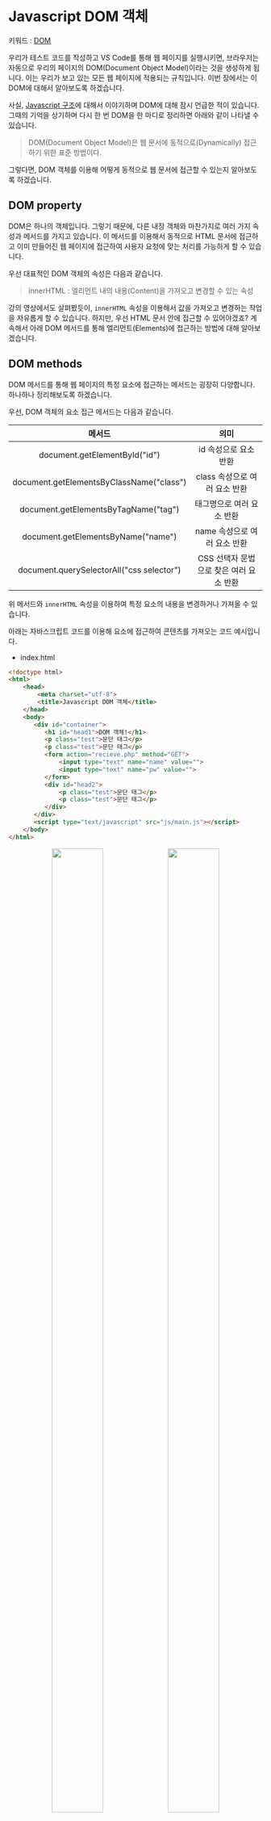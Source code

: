 # Javascript DOM 객체
키워드 : [DOM](https://www.w3schools.com/js/js_htmldom.asp)

우리가 테스트 코드를 작성하고 VS Code를 통해 웹 페이지를 실행시키면, 브라우저는 자동으로 우리의 페이지의 DOM(Document Object Model)이라는 것을 생성하게 됩니다. 이는 우리가 보고 있는 모든 웹 페이지에 적용되는 규칙입니다. 이번 장에서는 이 DOM에 대해서 알아보도록 하겠습니다.

사실, [Javascript 구조](https://github.com/SeongJaeMoon/FastCampusWebPythonBasic/tree/master/Learning/Javascript/Course03/)에 대해서 이야기하며 DOM에 대해 잠시 언급한 적이 있습니다. 그때의 기억을 상기하며 다시 한 번 DOM을 한 마디로 정리하면 아래와 같이 나타낼 수 있습니다.
> DOM(Document Object Model)은 웹 문서에 동적으로(Dynamically) 접근하기 위한 표준 방법이다.

그렇다면, DOM 객체를 이용해 어떻게 동적으로 웹 문서에 접근할 수 있는지 알아보도록 하겠습니다.

## DOM property
DOM은 하나의 객체입니다. 그렇기 때문에, 다른 내장 객체와 마찬가지로 여러 가지 속성과 메서드를 가지고 있습니다. 이 메서드를 이용해서 동적으로 HTML 문서에 접근하고 이미 만들어진 웹 페이지에 접근하여 사용자 요청에 맞는 처리를 가능하게 할 수 있습니다.

우선 대표적인 DOM 객체의 속성은 다음과 같습니다.
> innerHTML : 엘리먼트 내의 내용(Content)을 가져오고 변경할 수 있는 속성

강의 영상에서도 살펴봤듯이, `innerHTML` 속성을 이용해서 값을 가져오고 변경하는 작업을 자유롭게 할 수 있습니다. 하지만, 우선 HTML 문서 안에 접근할 수 있어야겠죠? 계속해서 아래 DOM 메서드를 통해 엘리먼트(Elements)에 접근하는 방법에 대해 알아보겠습니다.

## DOM methods
DOM 메서드를 통해 웹 페이지의 특정 요소에 접근하는 메서드는 굉장히 다양합니다. 하나하나 정리해보도록 하겠습니다.

우선, DOM 객체의 요소 접근 메서드는 다음과 같습니다.

메서드|의미
|:-:|:-:|
document.getElementById("id")|id 속성으로 요소 반환
document.getElementsByClassName("class")|class 속성으로 여러 요소 반환
document.getElementsByTagName("tag")|태그명으로 여러 요소 반환
document.getElementsByName("name")|name 속성으로 여러 요소 반환
document.querySelectorAll("css selector")|CSS 선택자 문법으로 찾은 여러 요소 반환

위 메서드와 `innerHTML` 속성을 이용하여 특정 요소의 내용을 변경하거나 가져올 수 있습니다.

아래는 자바스크립트 코드를 이용해 요소에 접근하여 콘텐츠를 가져오는 코드 예시입니다. 
- index.html
```html
<!doctype html>
<html>
    <head>
        <meta charset="utf-8">
        <title>Javascript DOM 객체</title>
    </head>
    <body>
       <div id="container">
          <h1 id="head1">DOM 객체!</h1>
          <p class="test">문단 태그</p>
          <p class="test">문단 태그</p>
          <form action="recieve.php" method="GET">
              <input type="text" name="name" value="">
              <input type="text" name="pw" value="">
          </form>
          <div id="head2">
              <p class="test">문단 태그</p>
              <p class="test">문단 태그</p>
          </div>
       </div>
       <script type="text/javascript" src="js/main.js"></script>
    </body> 
</html>
```

<p align="center">
    <img src="https://github.com/SeongJaeMoon/FastCampusWebPythonBasic/blob/master/Learning/Javascript/Course10/static/dom1.png" width="45%" height="70%">
    <img src="https://github.com/SeongJaeMoon/FastCampusWebPythonBasic/blob/master/Learning/Javascript/Course10/static/dom2.png" width="45%" height="70%">
</p>

index.html 코드를 실행하면 위 왼쪽 사진과 같이 나오게 됩니다. 오른쪽 사진은 main.js 코드를 이용해 HTML 엘리먼트를 동적으로 변화시킨 사진입니다. 하나하나 알아보겠습니다.

- main.js
```javascript
//1번 코드
document.getElementById("head1").innerHTML = "아이디 속성으로 접근"; 
//2번 코드
document.getElementsByTagName("p")[0].innerHTML = "태그로 접근";
//3번 코드
document.getElementsByClassName("test")[1].innerHTML = "클래스 속성으로 접근";
//4번 코드
document.getElementsByName("pw")[0].value = "name 속성으로 접근";
//5번 코드
document.querySelectorAll("div#head2 > p.test")[0].innerHTML = "선택자 문법으로 접근";
```


- 1번 코드는 `아이디 속성이 head1`인 요소를 찾아서 콘텐츠를 변경하는 코드입니다.
- 2번 코드는 `<p>`태그를 찾아서 가장 첫 번째로 찾은 요소의 콘텐츠를 변경하는 코드입니다.
- 3번 코드는 `클래스 속성이 test`인 요소 중 인덱스가 1인 요소의 콘텐츠를 변경하는 코드입니다.
- 4번 코드는 `name 속성`이 `pw`인 요소 중 가장 첫 번째로 찾은 요소의 `value` 속성 값을 변경하는 코드입니다.
- 5번 코드는 선택자 문법을 통해 `아이디 속성이 head2`인 `<div>`태그의 자식 요소 중, 클래스 속성이 `test`인 `p`태그를 찾아 콘텐츠를 변경하는 코드입니다. 

위 코드에서 눈여겨볼 내용은 크게 2가지입니다. 하나는 **"s"** 가 붙은 메서드는 `HTMLCollection` 혹은, `NodeList`라는 것으로 요소를 여러 개 반환합니다. 그렇기 때문에, HTML 요소가 하나만 존재하더라도 인덱스로 접근해야 합니다. `e.g., document.getElementsByClassName[0]` 

또 다른 하나는 4번 코드에서 볼 수 있는 `value, href, src, etc`와 같은 엘리먼트의 속성을 동적으로 변경할 수 있다는 점입니다. `e.g., document.getElementById("id").src = "js/main.js"` 

추가로 DOM 객체의 요소에 접근하는 것이 아닌 엘리먼트 자체의 속성을 변경하거나 엘리먼트를 추가, 삭제하는 메서드에 대해서 알아보겠습니다.

메서드|의미
|:-:|:-:|
document.write("Content")|HTML 코드에 자바스크립트 코드로 내용(content) 쓰기
document.setAttribute("Attribute", "Value")|요소의 속성을 변경
document.createElement("Element")|동적으로 요소 생성
document.removeChild(Node)|동적으로 요소 삭제
document.appendChild(Node)|동적으로 자식  요소 추가
document.replaceChild(New node, Old node)|동적으로 자식 요소 대체

아래 코드는 동적으로 요소와 속성을 추가하는 간단한 예시입니다.

- index.html 
```html
<!doctype html>
<html>
    <head>
        <meta charset="utf-8">
        <title>Javascript DOM 객체</title>
    </head>
    <body>
       <div id="container">
          <h1 id="head">DOM 객체!</h1>
          <p class="test">문단 태그</p>
          <p class="test">문단 태그</p>
       </div>
       <script type="text/javascript" src="js/main.js"></script>
    </body> 
</html>
```
- main.js
```javascript
//1번 코드
var newP = document.createElement("p");
//2번 코드
document.getElementById("container").appendChild(newP);
//3번 코드
newP.setAttribute("class", "newP");
//4번 코드
newP.innerHTML = "문단 태그";
```
자바스크립트 코드로 DOM 객체의 새로운 요소를 추가하거나 삭제하기 위해선 노드(Node)라는 개념을 사용해야합니다. HTML 코드의 엘리먼트들은 DOM 구조 상에서 노드라는 것으로 표현된다고 이해하면 쉽습니다. 위 `main.js`코드를 예로 들어 하나하나 알아보겠습니다. 
- 1번 코드는 `newP`라는 변수를 선언하고, 해당 변수에 `<p>` 요소를 생성하여 할당하는 코드입니다.
- 2번 코드는 `아이디 속성이 container`인 요소를 찾고, 1번 코드에서 선언한 `newP`요소를 자식 요소로 추가하는 코드입니다.  
- 3번 코드는 1번 코드에서 생성한 요소의 `클래스 속성`을 `newP`로 변경하는 코드입니다.
- 4번 코드는 1번 코드에서 생성한 요소의 콘텐츠를 변경하는 코드입니다.

3번과 4번 코드는 어렵지 않게 이해하셨을 거라 생각됩니다. 위 코드에서 주의 깊게 봐야 할 한 가지는 `createElement` 후에 `appendChid()`한다는 점입니다. 만약, `appendChild("요소")`형태로 코드를 작성하면, `parameter is not of type 'Node'`라는 에러가 발생됩니다. 노드를 CreateElement로 먼저 만들고, 후에 해당 노드를 `append`, `replace`, `remove` 등을 할 수 있습니다. 

위 코드를 실행하면, 아래와 같이 `<div>`엘리먼트의 자식 요소로 `<p>`태그가 추가되고, 클래스 속성 값과 콘텐츠 내용이 추가된 것을 확인할 수 있습니다. 
- index.html
```html
<div id="container">
    <h1 id="head">DOM 객체!</h1>
    <p class="test">문단 태그</p>
    <p class="test">문단 태그</p>
    <p class="newP">문단 태그</p>
</div>
```

노드와 관련된 더 자세한 내용은 [여기](https://www.w3schools.com/js/js_htmldom_nodes.asp)와 [여기](https://www.w3schools.com/js/js_htmldom_nodelist.asp)를 참고해주세요!

위에서 HTML 엘리먼트에 접근, 값 변경 등을 진행하는 것에 대해 알아보았습니다. 마지막으로, 이번 절에서는 CSS style 코드를 변경하는 방법을 간단히 살펴보겠습니다. 위 내용을 잘 따라오셨다면, css 코드를 변경하는 방법은 굉장히 간단하게 느껴지실 겁니다.

> document.getElementById("id").style.property = "값";

위 기본 형식에서 `property` 부분을 적절한 스타일 코드로 변경하고, 원하는 값을 할당해주면 됩니다. 아래 코드는 요소의 색을 변경하는 간단한 예시입니다.
```javascript
document.getElementById("head").style.color = "red";
```
단, 주의할 점은 `property`의 이름이 css 코드와 다른 내용도 있다는 점에 유의하시면 됩니다.

이번 장에서는 DOM 객체를 이용해서 HTML 엘리먼트에 접근하는 방법에 대해서 알아보았습니다. DOM 객체 부분은 다소 난이도 있는 내용이 많이 등장하는 파트입니다. 하지만, 자바스크립트 코드뿐만 아니라, 웹 개발의 필수적인 내용 중 하나입니다. 

클라이언트 측 개발에 관심을 갖고 공부를 진행하다 보면, 자바스크립트를 조금 더 쓰기 쉽게 만든 제이쿼리(jQuery)와 같은 여러 프레임워크와 라이브러리를 마주하게 되실 겁니다. 미리 기본기를 잘 다져놓으면, 나중에 만나는 많은 프레임워크와 라이브러리를 더 잘 이해하고 혼합하여 사용할 수 있을 겁니다! :)